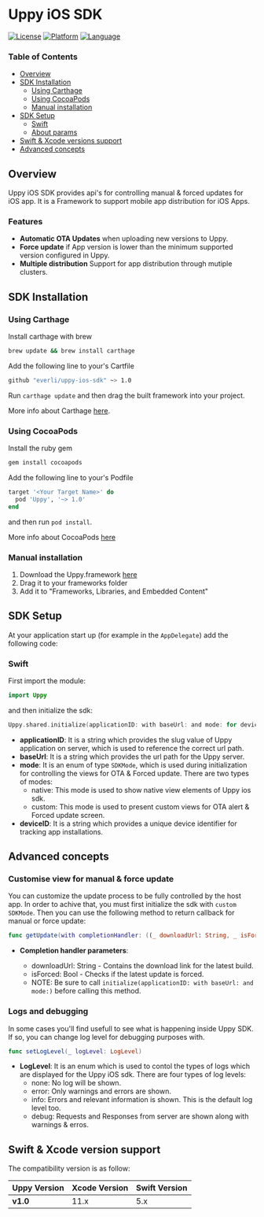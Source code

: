 # Uppy iOS SDK


[![License](https://img.shields.io/badge/License-Apache%202.0-blue.svg)](https://opensource.org/licenses/Apache-2.0)
[![Platform](https://img.shields.io/cocoapods/p/razorpay-pod.svg?style=flat)](https://www.apple.com/)
[![Language](https://img.shields.io/badge/Language-Swift-orange.svg)](https://swift.org/)


### Table of Contents

* [Overview](#overview)
* [SDK Installation](#sdk-installation)
  * [Using Carthage](#using-carthage)
  * [Using CocoaPods](#using-cocoapods)
  * [Manual installation](#manual-installation)
* [SDK Setup](#sdk-setup)
  * [Swift](#swift)
  * [About params](#about-params)
* [Swift & Xcode versions support](#swift--xcode-version-support)
* [Advanced concepts](#advanced-concepts)

## Overview

Uppy iOS SDK provides api's for controlling manual & forced updates for iOS app. It is a Framework to support mobile app distribution for iOS Apps.

### Features

* **Automatic OTA Updates** when uploading new versions to Uppy.
* **Force update** if App version is lower than the minimum supported version configured in Uppy.
* **Multiple distribution** Support for app distribution through mutiple clusters.

## SDK Installation

### Using Carthage

Install carthage with brew

```bash
brew update && brew install carthage
```

Add the following line to your's Cartfile

```bash
github "everli/uppy-ios-sdk" ~> 1.0
```

Run `carthage update` and then drag the built framework into your project. 

More info about Carthage [here](https://github.com/Carthage/Carthage#installing-carthage).

### Using CocoaPods

Install the ruby gem

```bash
gem install cocoapods
```

Add the following line to your's Podfile

```ruby
target '<Your Target Name>' do
  pod 'Uppy', '~> 1.0'
end
```

and then run `pod install`. 

More info about CocoaPods [here](https://cocoapods.org)

### Manual installation

1. Download the Uppy.framework [here](https://github.com/everli/uppy-ios-sdk/tree/master/Uppy.framework)
2. Drag it to your frameworks folder
3. Add it to "Frameworks, Libraries, and Embedded Content"

## SDK Setup

At your application start up (for example in the `AppDelegate`) add the following code:

### Swift

First import the module:

``` swift
import Uppy
```
and then initialize the sdk:

``` swift
Uppy.shared.initialize(applicationID: with baseUrl: and mode: for deviceID:)
```
* **applicationID**: It is a string which provides the slug value of Uppy application on server, which is used to reference the correct url path.
* **baseUrl**: It is a string which provides the url path for the Uppy server.
* **mode**: It is an enum of type `SDKMode`, which is used during initialization for controlling the views for OTA & Forced update. There are two types of modes: 
  * native: This mode is used to show native view elements of Uppy ios sdk.
  * custom: This mode is used to present custom views for OTA alert & Forced update screen.
* **deviceID**: It is a string which provides a unique device identifier for tracking app installations.
## Advanced concepts

### Customise view for manual & force update

You can customize the update process to be fully controlled by the host app. In order to achive that, you must first initialize the sdk with `custom SDKMode`.
Then you can use the following method to return callback for manual or force update: 

```swift
func getUpdate(with completionHandler: ((_ downloadUrl: String, _ isForced: Bool) -> Void)?)
```
* **Completion handler parameters**:
  * downloadUrl: String - Contains the download link for the latest build.
  * isForced: Bool - Checks if the latest update is forced.
   
   - NOTE: Be sure to call `initialize(applicationID: with baseUrl: and mode:)` before calling this method.

### Logs and debugging

In some cases you'll find usefull to see what is happening inside Uppy SDK. If so, you can change log level for debugging purposes with.

``` swift
func setLogLevel(_ logLevel: LogLevel)
```
* **LogLevel**: It is an enum which is used to contol the types of logs which are displayed for the Uppy iOS sdk. There are four types of log levels: 
  *  none: No log will be shown.
  *  error: Only warnings and errors are shown.
  *  info: Errors and relevant information is shown. This is the default log level too.
  *  debug: Requests and Responses from server are shown along with warnings & erros.
  
## Swift & Xcode version support

The compatibility version is as follow:

| Uppy Version | Xcode Version  | Swift Version |
|-------------------|----------------|---------------|
| **v1.0**          | 11.x           |  5.x |
